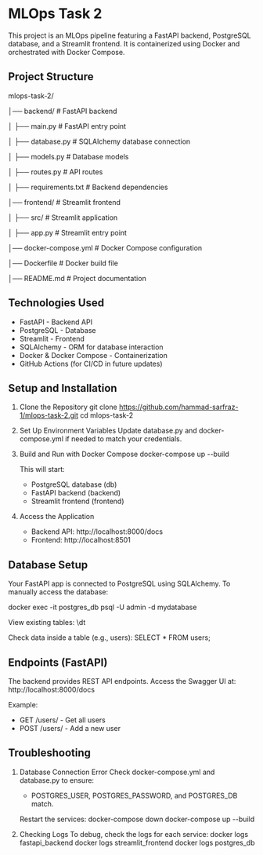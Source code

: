 MLOps Task 2
============

This project is an MLOps pipeline featuring a FastAPI backend, PostgreSQL database, and a Streamlit frontend.
It is containerized using Docker and orchestrated with Docker Compose.

Project Structure
-----------------
mlops-task-2/

│── backend/              # FastAPI backend

│   ├── main.py          # FastAPI entry point

│   ├── database.py      # SQLAlchemy database connection

│   ├── models.py        # Database models

│   ├── routes.py        # API routes

│   ├── requirements.txt # Backend dependencies

│── frontend/             # Streamlit frontend

│   ├── src/             # Streamlit application

│   ├── app.py           # Streamlit entry point

│── docker-compose.yml    # Docker Compose configuration

│── Dockerfile            # Docker build file

│── README.md             # Project documentation

Technologies Used
-----------------
- FastAPI - Backend API
- PostgreSQL - Database
- Streamlit - Frontend
- SQLAlchemy - ORM for database interaction
- Docker & Docker Compose - Containerization
- GitHub Actions (for CI/CD in future updates)

Setup and Installation
----------------------
1. Clone the Repository
   git clone https://github.com/hammad-sarfraz-1/mlops-task-2.git
   cd mlops-task-2

2. Set Up Environment Variables
   Update database.py and docker-compose.yml if needed to match your credentials.

3. Build and Run with Docker Compose
   docker-compose up --build

   This will start:
   - PostgreSQL database (db)
   - FastAPI backend (backend)
   - Streamlit frontend (frontend)

4. Access the Application
   - Backend API: http://localhost:8000/docs
   - Frontend: http://localhost:8501

Database Setup
--------------
Your FastAPI app is connected to PostgreSQL using SQLAlchemy.
To manually access the database:

   docker exec -it postgres_db psql -U admin -d mydatabase

View existing tables:
   \dt

Check data inside a table (e.g., users):
   SELECT * FROM users;

Endpoints (FastAPI)
-------------------
The backend provides REST API endpoints. Access the Swagger UI at:
   http://localhost:8000/docs

Example:
- GET /users/ - Get all users
- POST /users/ - Add a new user

Troubleshooting
---------------
1. Database Connection Error
   Check docker-compose.yml and database.py to ensure:
   - POSTGRES_USER, POSTGRES_PASSWORD, and POSTGRES_DB match.

   Restart the services:
   docker-compose down
   docker-compose up --build

2. Checking Logs
   To debug, check the logs for each service:
   docker logs fastapi_backend
   docker logs streamlit_frontend
   docker logs postgres_db

